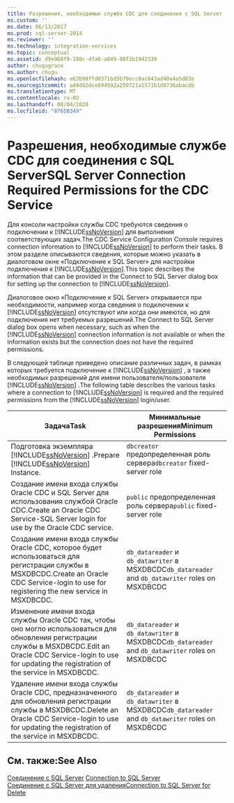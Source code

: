 ```yaml
---
title: Разрешения, необходимые службе CDC для соединения с SQL Server | Документы Майкрософт
ms.custom: ''
ms.date: 06/13/2017
ms.prod: sql-server-2014
ms.reviewer: ''
ms.technology: integration-services
ms.topic: conceptual
ms.assetid: d9e968f9-180c-4fa0-a849-98f2b1942330
author: chugugrace
ms.author: chugu
ms.openlocfilehash: e63b98ffd0371bd5b70ecc0ac843ad40a4a5d03e
ms.sourcegitcommit: ad4d92dce894592a259721a1571b1d8736abacdb
ms.translationtype: MT
ms.contentlocale: ru-RU
ms.lasthandoff: 08/04/2020
ms.locfileid: "87658349"
---
```

# <a name="sql-server-connection-required-permissions-for-the-cdc-service"></a><span data-ttu-id="251d3-102">Разрешения, необходимые службе CDC для соединения с SQL Server</span><span class="sxs-lookup"><span data-stu-id="251d3-102">SQL Server Connection Required Permissions for the CDC Service</span></span>
  <span data-ttu-id="251d3-103">Для консоли настройки службы CDC требуются сведения о подключении к [!INCLUDE[ssNoVersion](../../includes/ssnoversion-md.md)] для выполнения соответствующих задач.</span><span class="sxs-lookup"><span data-stu-id="251d3-103">The CDC Service Configuration Console requires connection information to [!INCLUDE[ssNoVersion](../../includes/ssnoversion-md.md)] to perform their tasks.</span></span> <span data-ttu-id="251d3-104">В этом разделе описываются сведения, которые можно указать в диалоговом окне «Подключение к SQL Server» для настройки подключения к [!INCLUDE[ssNoVersion](../../includes/ssnoversion-md.md)].</span><span class="sxs-lookup"><span data-stu-id="251d3-104">This topic describes the information that can be provided in the Connect to SQL Server dialog box for setting up the connection to [!INCLUDE[ssNoVersion](../../includes/ssnoversion-md.md)].</span></span>  
  
 <span data-ttu-id="251d3-105">Диалоговое окно «Подключение к SQL Server» открывается при необходимости, например когда сведения о подключении к [!INCLUDE[ssNoVersion](../../includes/ssnoversion-md.md)] отсутствуют или когда они имеются, но для подключения нет требуемых разрешений.</span><span class="sxs-lookup"><span data-stu-id="251d3-105">The Connect to SQL Server dialog box opens when necessary, such as when the [!INCLUDE[ssNoVersion](../../includes/ssnoversion-md.md)] connection information is not available or when the information exists but the connection does not have the required permissions.</span></span>  
  
 <span data-ttu-id="251d3-106">В следующей таблице приведено описание различных задач, в рамках которых требуется подключение к [!INCLUDE[ssNoVersion](../../includes/ssnoversion-md.md)] , а также необходимых разрешений для имени пользователя/пользователя [!INCLUDE[ssNoVersion](../../includes/ssnoversion-md.md)] .</span><span class="sxs-lookup"><span data-stu-id="251d3-106">The following table describes the various tasks where a connection to [!INCLUDE[ssNoVersion](../../includes/ssnoversion-md.md)] is required and the required permissions from the [!INCLUDE[ssNoVersion](../../includes/ssnoversion-md.md)] login/user.</span></span>  
  
|<span data-ttu-id="251d3-107">Задача</span><span class="sxs-lookup"><span data-stu-id="251d3-107">Task</span></span>|<span data-ttu-id="251d3-108">Минимальные разрешения</span><span class="sxs-lookup"><span data-stu-id="251d3-108">Minimum Permissions</span></span>|  
|----------|-------------------------|  
|<span data-ttu-id="251d3-109">Подготовка экземпляра [!INCLUDE[ssNoVersion](../../includes/ssnoversion-md.md)] .</span><span class="sxs-lookup"><span data-stu-id="251d3-109">Prepare [!INCLUDE[ssNoVersion](../../includes/ssnoversion-md.md)] Instance.</span></span>|<span data-ttu-id="251d3-110">`dbcreator` предопределенная роль сервера</span><span class="sxs-lookup"><span data-stu-id="251d3-110">`dbcreator` fixed-server role</span></span>|  
|<span data-ttu-id="251d3-111">Создание имени входа службы Oracle CDC и SQL Server для использования службой Oracle CDC.</span><span class="sxs-lookup"><span data-stu-id="251d3-111">Create an Oracle CDC Service-SQL Server login for use by the Oracle CDC service.</span></span>|<span data-ttu-id="251d3-112">`public` предопределенная роль сервера</span><span class="sxs-lookup"><span data-stu-id="251d3-112">`public` fixed-server role</span></span>|  
|<span data-ttu-id="251d3-113">Создание имени входа службы Oracle CDC, которое будет использоваться для регистрации службы в MSXDBCDC.</span><span class="sxs-lookup"><span data-stu-id="251d3-113">Create an Oracle CDC Service-login to use for registering the new service in MSXDBCDC.</span></span>|<span data-ttu-id="251d3-114">`db_datareader` и `db_datawriter` в MSXDBCDC</span><span class="sxs-lookup"><span data-stu-id="251d3-114">`db_datareader` and `db_datawriter` roles on MSXDBCDC</span></span>|  
|<span data-ttu-id="251d3-115">Изменение имени входа службы Oracle CDC так, чтобы оно могло использоваться для обновления регистрации службы в MSXDBCDC.</span><span class="sxs-lookup"><span data-stu-id="251d3-115">Edit an Oracle CDC Service-login to use for updating the registration of the service in MSXDBCDC.</span></span>|<span data-ttu-id="251d3-116">`db_datareader` и `db_datawriter` в MSXDBCDC</span><span class="sxs-lookup"><span data-stu-id="251d3-116">`db_datareader` and `db_datawriter` roles on MSXDBCDC</span></span>|  
|<span data-ttu-id="251d3-117">Удаление имени входа службы Oracle CDC, предназначенного для обновления регистрации службы в MSXDBCDC.</span><span class="sxs-lookup"><span data-stu-id="251d3-117">Delete an Oracle CDC Service-login to use for updating the registration of the service in MSXDBCDC.</span></span>|<span data-ttu-id="251d3-118">`db_datareader` и `db_datawriter` в MSXDBCDC</span><span class="sxs-lookup"><span data-stu-id="251d3-118">`db_datareader` and `db_datawriter` roles on MSXDBCDC</span></span>|  
  
## <a name="see-also"></a><span data-ttu-id="251d3-119">См. также:</span><span class="sxs-lookup"><span data-stu-id="251d3-119">See Also</span></span>  
 <span data-ttu-id="251d3-120">[Соединение с SQL Server](connection-to-sql-server.md) </span><span class="sxs-lookup"><span data-stu-id="251d3-120">[Connection to SQL Server](connection-to-sql-server.md) </span></span>  
 [<span data-ttu-id="251d3-121">Соединение с SQL Server для удаления</span><span class="sxs-lookup"><span data-stu-id="251d3-121">Connection to SQL Server for Delete</span></span>](connection-to-sql-server-for-delete.md)  
  
  
